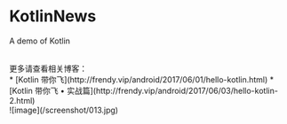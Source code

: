 # KotlinNews
A demo of Kotlin

<br>
更多请查看相关博客：<br>
* [Kotlin 带你飞](http://frendy.vip/android/2017/06/01/hello-kotlin.html)
* [Kotlin 带你飞 • 实战篇](http://frendy.vip/android/2017/06/03/hello-kotlin-2.html)


<br>
![image](/screenshot/013.jpg)